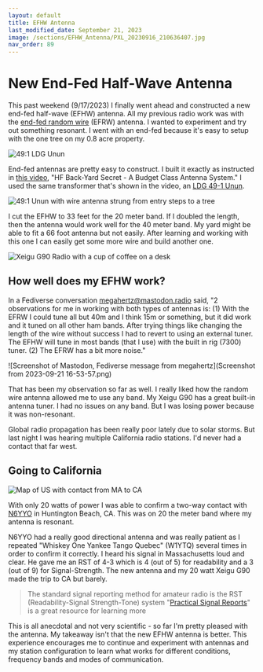 ```yaml
---
layout: default
title: EFHW Antenna
last_modified_date: September 21, 2023
image: /sections/EFHW_Antenna/PXL_20230916_210636407.jpg
nav_order: 89
---
```


# New End-Fed Half-Wave Antenna

This past weekend (9/17/2023) I finally went ahead and constructed 
a new end-fed half-wave (EFHW) antenna. All
my previous radio work was with the 
[end-fed random wire](https://udel.edu/~mm/ham/randomWire/) (EFRW) antenna. I wanted to experiment
and try out something resonant. I went with an end-fed because it's easy to setup with the
one tree on my 0.8 acre property.

![49:1 LDG Unun](PXL_20230916_210636407.jpg) 

End-fed antennas are pretty easy to construct. I built it exactly as instructed in
[this video](https://www.youtube.com/watch?v=UcuHTWWOg7c), 
"HF Back-Yard Secret - A Budget Class Antenna System." I used the same transformer
that's shown in the video, an [LDG 49-1 Unun](https://www.dxengineering.com/parts/ldg-ru-49-1).

![49:1 Unun with wire antenna strung from entry steps to a tree](PXL_20230919_215202815.jpg)

I cut the EFHW to 33 feet for the 20 meter band. If I doubled the length, then the antenna
would work well for the 40 meter band. My yard might be able to fit a 66 foot antenna but not easily.
After learning and working with this one I can easily get some more wire and build another one.

![Xeigu G90 Radio with a cup of coffee on a desk](PXL_20230916_131909673.jpg)

## How well does my EFHW work? 


In a Fediverse conversation [megahertz@mastodon.radio](https://mastodon.radio/@megahertz) said, "2 observations for me in working with both types of antennas is: (1) With the EFRW I could tune all but 40m and I think 15m or something, but it did work and it tuned on all other ham bands. After trying things like changing the length of the wire without success I had to revert to using an external tuner.  The EFHW will tune in most bands (that I use) with the built in rig (7300) tuner. (2)  The EFRW has a bit more noise."

![Screenshot of Mastodon, Fediverse message from megahertz](Screenshot from 2023-09-21 16-53-57.png)


That has been my observation so far as well. I really liked how the random wire antenna allowed me to 
use any band. My Xeigu G90 has a great built-in antenna tuner. I had no issues on any band. But I was 
losing power because it was non-resonant.

Global radio propagation has been really poor lately due to solar storms. But last night I was hearing
multiple California radio stations. I'd never had a contact that far west.

## Going to California

![Map of US with contact from MA to CA](contacts_map.png)

With only 20 watts of power I was able to confirm a two-way contact with 
[N6YYO](https://www.qrz.com/db/N6YYO) in Huntington Beach, CA. This was on 20 the meter band
where my antenna is resonant. 

N6YYO had a really good directional antenna and was really patient as I repeated "Whiskey One Yankee Tango Quebec" (W1YTQ) several times in order to confirm it correctly. 
I heard his signal in Massachusetts loud and clear. He gave me an RST
of 4-3 which is 4 (out of 5) for readability and a 3 (out of 9) for Signal-Strength. The new
antenna and my 20 watt Xeigu G90 made the trip to CA but barely.

> The standard signal reporting method for amateur radio is 
> the RST (Readability-Signal Strength-Tone) system
> "[Practical Signal Reports](https://www.hamradioschool.com/post/practical-signal-reports)"
> is a great resource for learning more


This is all anecdotal and not very scientific - so far I'm pretty pleased with 
the antenna. My takeaway isn't that the new
EFHW antenna is better. This experience encourages me to continue 
and experiment with antennas and my
station configuration to learn what works for different conditions, frequency bands and modes of
communication.

